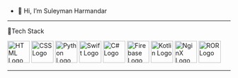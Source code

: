 - 👋 Hi, I’m Suleyman Harmandar

---

🧰Tech Stack

<img src="https://cdn.worldvectorlogo.com/logos/html-1.svg" alt="HTML Logo" width="50" height="50"/> <img src="https://cdn.worldvectorlogo.com/logos/css-3.svg" alt="CSS Logo" width="50" height="50"/>
<img src="https://cdn.worldvectorlogo.com/logos/python-5.svg" alt="Python Logo" width="50" height="50"/>
<img src="https://cdn.worldvectorlogo.com/logos/swift-15.svg" alt="Swift Logo" width="50" height="50"/>
<img src="https://cdn.worldvectorlogo.com/logos/c--4.svg" alt="C# Logo" width="50" height="50"/>
<img src="https://cdn.worldvectorlogo.com/logos/firebase-1.svg" alt="Firebase Logo" width="50" height="50"/>
<img src="https://cdn.worldvectorlogo.com/logos/kotlin-1.svg" alt="Kotlin Logo" width="50" height="50"/>
<img src="https://cdn.worldvectorlogo.com/logos/nginx-1.svg" alt="NginX Logo" width="50" height="50"/>
<img src="https://cdn.worldvectorlogo.com/logos/ruby.svg" alt="ROR Logo" width="50" height="50"/>

---

